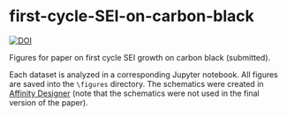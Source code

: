 # first-cycle-SEI-on-carbon-black
[![DOI](https://zenodo.org/badge/258899964.svg)](https://zenodo.org/badge/latestdoi/258899964)

Figures for paper on first cycle SEI growth on carbon black (submitted).

Each dataset is analyzed in a corresponding Jupyter notebook.
All figures are saved into the `\figures` directory.
The schematics were created in [Affinity Designer](https://affinity.serif.com/en-us/designer/) (note that the schematics were not used in the final version of the paper).